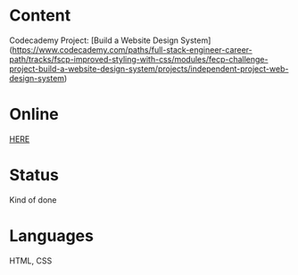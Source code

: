 # Content

Codecademy Project: [Build a Website Design System] (https://www.codecademy.com/paths/full-stack-engineer-career-path/tracks/fscp-improved-styling-with-css/modules/fecp-challenge-project-build-a-website-design-system/projects/independent-project-web-design-system)

# Online

[HERE](https://552020.github.io/website-design-system/)

# Status

Kind of done

# Languages

HTML, CSS
